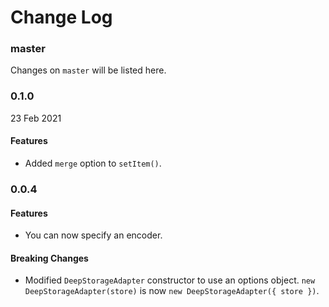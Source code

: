 # Change Log

### master

Changes on `master` will be listed here.

### 0.1.0

23 Feb 2021

#### Features

-   Added `merge` option to `setItem()`.

### 0.0.4

#### Features

-   You can now specify an encoder.

#### Breaking Changes

-   Modified `DeepStorageAdapter` constructor to use an options object.
    `new DeepStorageAdapter(store)` is now `new DeepStorageAdapter({ store })`.
